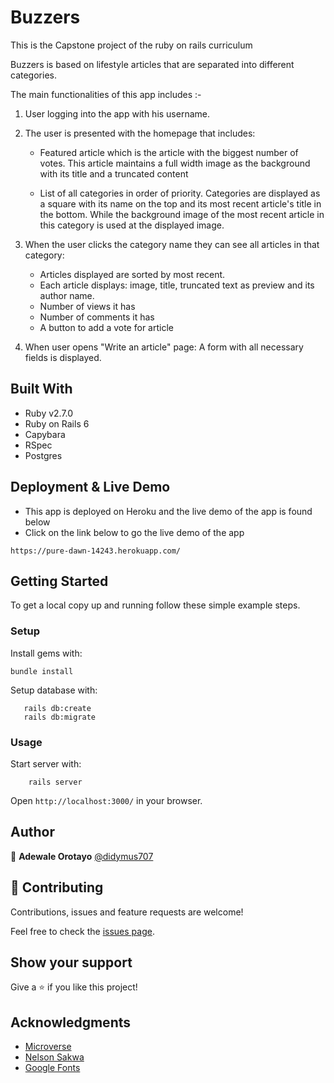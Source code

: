 # Buzzers
This is the Capstone project of the ruby on rails curriculum

 Buzzers is based on lifestyle articles that are separated into different categories. 
 
 The main functionalities of this app includes :-

1. User logging into the app with his username.

2. The user is presented with the homepage that includes:

    - Featured article which is the article with the biggest number of votes. This article maintains a full width image as the background with its title and a truncated content

    - List of all categories in order of priority. Categories are displayed as a square with its name on the top and its most recent article's title in the bottom. While the background image of the most recent article in this category is used at the displayed image.

3. When the user clicks the category name they can see all articles in that category: 
    - Articles displayed are sorted by most recent.
    - Each article displays: image, title, truncated text as preview and its author name.
    - Number of views it has
    - Number of comments it has
    - A button to add a vote for article

4. When user opens "Write an article" page: 
A form with all necessary fields is displayed.


## Built With

- Ruby v2.7.0
- Ruby on Rails 6
- Capybara
- RSpec
- Postgres

## Deployment & Live Demo
- This app is deployed on Heroku and the live demo of the app is found below
- Click on the link below to go the live demo of the app
```
https://pure-dawn-14243.herokuapp.com/
```

## Getting Started

To get a local copy up and running follow these simple example steps.


### Setup

Install gems with:

```
bundle install
```

Setup database with:

```
   rails db:create
   rails db:migrate
```

### Usage

Start server with:

```
    rails server
```

Open `http://localhost:3000/` in your browser.


## Author

👤 **Adewale Orotayo** 
 [@didymus707](https://github.com/didymus707)

## 🤝 Contributing

Contributions, issues and feature requests are welcome!

Feel free to check the [issues page](issues/).

## Show your support

Give a ⭐️ if you like this project!

## Acknowledgments

- [Microverse](https://www.microverse.org)
- [Nelson Sakwa](https://www.behance.net/sakwadesignstudio)
- [Google Fonts](https://fonts.google.com/)


